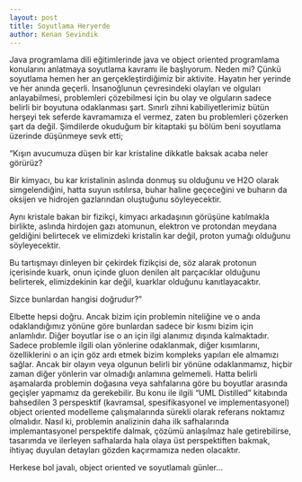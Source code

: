 ```yaml
---
layout: post
title: Soyutlama Heryerde
author: Kenan Sevindik
---
```


Java programlama dili eğitimlerinde java ve object oriented programlama konularını anlatmaya soyutlama kavramı ile 
başlıyorum. Neden mi? Çünkü soyutlama hemen her an gerçekleştirdiğimiz bir aktivite. Hayatın her yerinde ve her anında 
geçerli. İnsanoğlunun çevresindeki olayları ve olguları anlayabilmesi, problemleri çözebilmesi için bu olay ve olguların 
sadece belirli bir boyutuna odaklanması şart. Sınırlı zihni kabiliyetlerimiz bütün herşeyi tek seferde kavramamıza el 
vermez, zaten bu problemleri çözerken şart da değil. Şimdilerde okuduğum bir kitaptaki şu bölüm beni soyutlama üzerinde 
düşünmeye sevk etti;

“Kışın avucumuza düşen bir kar kristaline dikkatle baksak acaba neler görürüz?

Bir kimyacı, bu kar kristalinin aslında donmuş su olduğunu ve H2O olarak simgelendiğini, hatta suyun ısıtılırsa, buhar 
haline geçeceğini ve buharın da oksijen ve hidrojen gazlarından oluştuğunu söyleyecektir.

Aynı kristale bakan bir fizikçi, kimyacı arkadaşının görüşüne katılmakla birlikte, aslında hirdojen gazı atomunun, elektron 
ve protondan meydana geldiğini belirtecek ve elimizdeki kristalin kar değil, proton yumağı olduğunu söyleyecektir.

Bu tartışmayı dinleyen bir çekirdek fizikçisi de, söz alarak protonun içerisinde kuark, onun içinde gluon denilen alt 
parçacıklar olduğunu belirterek, elimizdekinin kar değil, kuarklar olduğunu kanıtlayacaktır.

Sizce bunlardan hangisi doğrudur?”

Elbette hepsi doğru. Ancak bizim için problemin niteliğine ve o anda odaklandığımız yönüne göre bunlardan sadece bir kısmı 
bizim için anlamlıdır. Diğer boyutlar ise o an için ilgi alanımız dışında kalmaktadır. Sadece problemle ilgili olan 
yönlerine odaklanmak, diğer kısımlarını, özelliklerini o an için göz ardı etmek bizim kompleks yapıları ele almamızı 
sağlar. Ancak bir olayın veya olgunun belirli bir yönüne odaklanmamız, hiçbir zaman diğer yönlerin var olmadığı anlamına 
gelmemeli. Hatta belirli aşamalarda problemin doğasına veya sahfalarına göre bu boyutlar arasında geçişler yapmamız da 
gerekebilir. Bu konu ile ilgili “UML Distilled” kitabında bahsedilen 3 perspesktif (kavramsal, spesifikasyonel ve 
implementasyonel) object oriented modelleme çalışmalarında sürekli olarak referans noktamız olmalıdır. Nasıl ki, problemin 
analizinin daha ilk safhalarında implemantasyonel perspektife dalmak, çözümü anlaşılmaz hale getirebilirse, tasarımda ve 
ilerleyen safhalarda hala olaya üst perspektiften bakmak, ihtiyaç duyulan detayları gözden kaçırmamıza neden olacaktır.

Herkese bol javalı, object oriented ve soyutlamalı günler…
